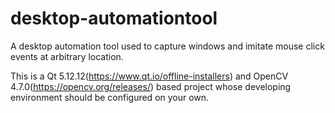 # desktop-automationtool
A desktop automation tool used to capture windows and imitate mouse click events at arbitrary location. 

This is a Qt 5.12.12(https://www.qt.io/offline-installers) and OpenCV 4.7.0(https://opencv.org/releases/) based project whose developing environment should be configured on your own.

